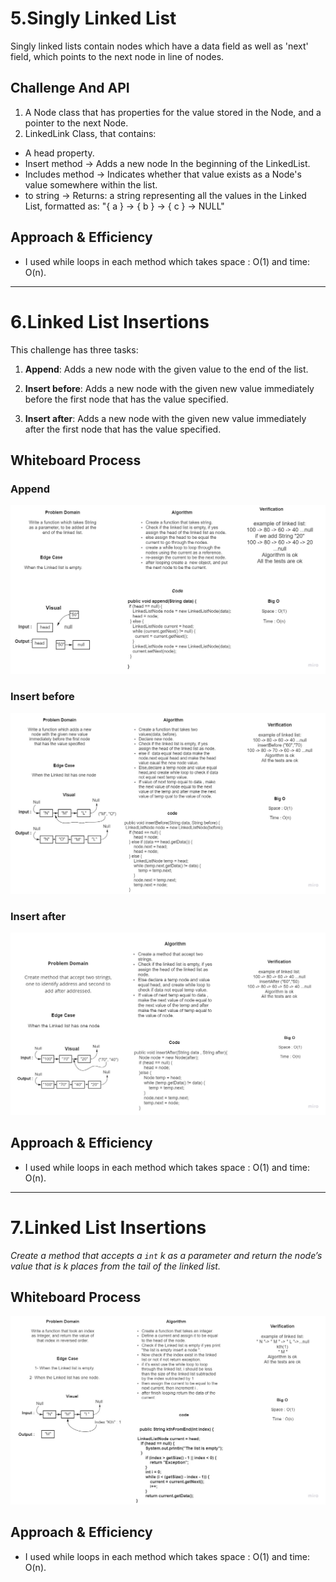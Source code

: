 # 5.Singly Linked List

Singly linked lists contain nodes which have a data field as well as 'next' field, which points to the next node in line of nodes.
## Challenge And API

1. A Node class that has properties for the value stored in the Node, and a pointer to the next Node.
2. LinkedLink Class, that contains:
- A head property.
- Insert method -> Adds a new node In the beginning of the LinkedList.
- Includes method -> Indicates whether that value exists as a Node's value somewhere within the list.
- to string -> Returns: a string representing all the values in the Linked List, formatted as:
  "{ a } -> { b } -> { c } -> NULL"
## Approach & Efficiency

- I used while loops in each method which takes space : O(1) and time: O(n).

------------------------------------------------------------------------------------------------------------------------

# 6.Linked List Insertions

This challenge has three tasks:

1. **Append**: Adds a new node with the given value to the end of the list.

2. **Insert before**: Adds a new node with the given new value immediately before the first node that has the value specified.

3. **Insert after**: Adds a new node with the given new value immediately after the first node that has the value specified.

## Whiteboard Process

### Append 

![Append](./assets/Append.jpg)

### Insert before

![Insert before](./assets/insertBefore.jpg)

### Insert after

![Insert after](./assets/insertAfter.jpg)

## Approach & Efficiency

- I used while loops in each method which takes space : O(1) and time: O(n).


-------------------------------------------------------------------------------------------------------------------------

# 7.Linked List Insertions

*Create a method that accepts a `int` k as a parameter and return the node’s value that is k places from the tail of the linked list.*
## Whiteboard Process

![linked-list-kth](./assets/linked-list-kth.jpg)

## Approach & Efficiency

- I used while loops in each method which takes space : O(1) and time: O(n).
